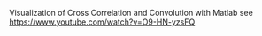 Visualization of Cross Correlation and Convolution with Matlab 
see https://www.youtube.com/watch?v=O9-HN-yzsFQ
